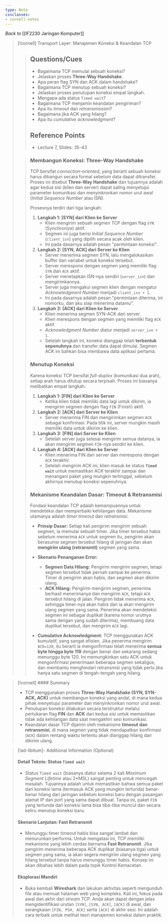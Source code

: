 ```yaml
---
type: Note
cssclasses:
- cornell-notes
---
```


_Back to_ [[IF2230 Jaringan Komputer]]

> [!cornell] Transport Layer: Manajemen Koneksi & Keandalan TCP
> 
> > ## Questions/Cues
> > 
> > - Bagaimana TCP memulai sebuah koneksi?
> > - Jelaskan proses **Three-Way Handshake**.
> > - Apa peran flag SYN dan ACK dalam handshake?
> > - Bagaimana TCP menutup sebuah koneksi?
> > - Jelaskan proses penutupan koneksi empat langkah.
> > - Mengapa ada status `Timed wait`?
> > - Bagaimana TCP menjamin keandalan pengiriman?
> > - Apa itu _timeout_ dan _retransmission_?
> > - Bagaimana jika ACK yang hilang?
> > - Apa itu _cumulative acknowledgment_?
> > 
> > ## Reference Points
> > 
> > - Lecture 7, Slides: 35-43
> 
> > ### Membangun Koneksi: Three-Way Handshake
> > 
> > TCP bersifat _connection-oriented_, yang berarti sebuah koneksi harus dibangun secara formal sebelum data dapat ditransfer. Proses ini disebut **Three-Way Handshake** dan tujuannya adalah agar kedua sisi (klien dan server) dapat saling menyetujui parameter komunikasi dan menyinkronkan nomor urut awal (_Initial Sequence Number_ atau ISN).
> > 
> > Prosesnya terdiri dari tiga langkah:
> > 
> > 1. **Langkah 1: [SYN] dari Klien ke Server**
> >     - Klien mengirim sebuah segmen TCP dengan flag `SYN` (Synchronize) aktif.
> >     - Segmen ini juga berisi _Initial Sequence Number_ (`client_isn`) yang dipilih secara acak oleh klien.
> >     - Ini pada dasarnya adalah pesan "permintaan koneksi".
> > 2. **Langkah 2: [SYN, ACK] dari Server ke Klien**
> >     - Server menerima segmen SYN, lalu mengalokasikan buffer dan variabel untuk koneksi tersebut.
> >     - Server merespons dengan segmen yang memiliki flag `SYN` dan `ACK` aktif.
> >     - Server menetapkan ISN-nya sendiri (`server_isn`) dan mengirimkannya.
> >     - Server juga mengakui segmen klien dengan mengatur _Acknowledgment Number_ menjadi `client_isn + 1`.
> >     - Ini pada dasarnya adalah pesan "permintaan diterima, ini nomorku, dan aku siap menerima datamu".
> > 3. **Langkah 3: [ACK] dari Klien ke Server**
> >     - Klien menerima segmen SYN-ACK dari server.
> >     - Klien merespons dengan segmen yang memiliki flag `ACK` aktif.
> >     - _Acknowledgment Number_ diatur menjadi `server_isn + 1`.
> >     - Setelah langkah ini, koneksi dianggap telah **terbentuk sepenuhnya** dan transfer data dapat dimulai. Segmen ACK ini bahkan bisa membawa data aplikasi pertama.
> > 
> > ### Menutup Koneksi
> > 
> > Karena koneksi TCP bersifat _full-duplex_ (komunikasi dua arah), setiap arah harus ditutup secara terpisah. Proses ini biasanya melibatkan empat langkah:
> > 
> > 1. **Langkah 1: [FIN] dari Klien ke Server**
> >     - Ketika klien tidak memiliki data lagi untuk dikirim, ia mengirim segmen dengan flag `FIN` (Finish) aktif.
> > 2. **Langkah 2: [ACK] dari Server ke Klien**
> >     - Server menerima FIN dan mengirimkan segmen `ACK` sebagai konfirmasi. Pada titik ini, server mungkin masih memiliki data untuk dikirim ke klien.
> > 3. **Langkah 3: [FIN] dari Server ke Klien**
> >     - Setelah server juga selesai mengirim semua datanya, ia akan mengirim segmen `FIN`-nya sendiri ke klien.
> > 4. **Langkah 4: [ACK] dari Klien ke Server**
> >     - Klien menerima FIN dari server dan merespons dengan `ACK` terakhir.
> >     - Setelah mengirim ACK ini, klien masuk ke status **`Timed wait`** untuk memastikan ACK terakhir sampai dan menangani paket yang mungkin tertinggal, sebelum akhirnya menutup koneksi sepenuhnya.
> > 
> > ### Mekanisme Keandalan Dasar: Timeout & Retransmisi
> > 
> > Fondasi keandalan TCP adalah kemampuannya untuk mendeteksi dan memperbaiki kehilangan data. Mekanisme utamanya adalah _timer timeout_ dan _retransmisi_.
> > 
> > - **Prinsip Dasar:** Setiap kali pengirim mengirim sebuah segmen, ia memulai sebuah timer. Jika timer tersebut habis sebelum menerima `ACK` untuk segmen itu, pengirim akan berasumsi segmen tersebut hilang di jaringan dan akan **mengirim ulang (retransmit)** segmen yang sama.
> >     
> > - **Skenario Penanganan Error:**
> >     
> >     - **Segmen Data Hilang:** Pengirim mengirim segmen, tetapi segmen tersebut tidak pernah sampai ke penerima. Timer di pengirim akan habis, dan segmen akan dikirim ulang.
> >     - **ACK Hilang:** Pengirim mengirim segmen, penerima berhasil menerimanya dan mengirim `ACK`, tetapi `ACK` tersebut hilang di jalan. Pengirim tidak menerima `ACK`, sehingga timer-nya akan habis dan ia akan mengirim ulang segmen yang sama. Penerima akan mendeteksi segmen ini sebagai duplikat (karena nomor urutnya sama dengan yang sudah diterima), membuang data duplikat tersebut, dan mengirim `ACK` lagi.
> > - **Cumulative Acknowledgment:** TCP menggunakan ACK kumulatif, yang sangat efisien. Jika penerima mengirim `ACK=120`, itu berarti ia mengonfirmasi telah menerima **semua byte hingga byte 119** dengan benar dan sekarang sedang menunggu byte 120. Ini memungkinkan satu ACK untuk mengonfirmasi penerimaan beberapa segmen sekaligus, dan membantu menghindari retransmisi yang tidak perlu jika hanya satu segmen di tengah-tengah yang hilang.
> >     

> [!cornell] #### Summary
> 
> - TCP menggunakan proses **Three-Way Handshake (SYN, SYN-ACK, ACK)** untuk membangun koneksi yang andal, di mana kedua pihak menyetujui parameter dan menyinkronkan nomor urut awal.
> - Penutupan koneksi dilakukan secara terstruktur melalui pertukaran flag **FIN** dan **ACK** dari kedua sisi untuk memastikan tidak ada kehilangan data saat mengakhiri sesi komunikasi.
> - Keandalan dasar TCP dijamin oleh mekanisme **timeout dan retransmisi**, di mana segmen yang tidak mendapatkan konfirmasi (`ACK`) dalam rentang waktu tertentu akan dianggap hilang dan dikirim ulang.

> [!ad-libitum]- Additional Information (Optional)
> 
> #### Detail Teknis: Status `Timed wait`
> 
> - Status `Timed wait` (biasanya diatur selama 2 kali _Maximum Segment Lifetime_ atau 2*MSL) sangat penting untuk mencegah masalah. Tujuannya adalah untuk memastikan bahwa semua paket dari koneksi lama (termasuk ACK yang mungkin tertunda) benar-benar hilang dari jaringan sebelum koneksi baru dengan pasangan alamat IP dan port yang sama dapat dibuat. Tanpa ini, paket `FIN` yang tertunda dari koneksi lama bisa tiba-tiba muncul dan secara keliru menutup koneksi baru.
> 
> #### Skenario Lanjutan: Fast Retransmit
> 
> - Menunggu timer timeout habis bisa sangat lambat dan menurunkan performa. Untuk mengatasi ini, TCP memiliki mekanisme yang lebih cerdas bernama **Fast Retransmit**. Jika pengirim menerima beberapa ACK duplikat (biasanya tiga) untuk segmen yang sama, ia akan segera mengirim ulang segmen yang hilang tersebut tanpa harus menunggu timer habis. Konsep ini akan dibahas lebih dalam pada topik Kontrol Kemacetan.
> 
> #### Eksplorasi Mandiri
> 
> - Buka kembali **Wireshark** dan lakukan aktivitas seperti mengunduh file atau memuat halaman web yang kompleks. Kali ini, fokus pada awal dan akhir dari _stream_ TCP. Anda akan dapat dengan jelas mengidentifikasi urutan `[SYN]`, `[SYN, ACK]`, `[ACK]` di awal, dan serangkaian `[FIN, PSH, ACK]` serta `[ACK]` di akhir sesi. Ini adalah cara terbaik untuk melihat teori manajemen koneksi dalam praktik.